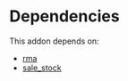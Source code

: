 # Dependencies

This addon depends on:

- [rma](https://github.com/bringout/oca-technical)
- [sale_stock](https://github.com/bringout/oca-ocb-sale/tree/d85ae419535f3bb204d666806d83849c7cf0b3b0/odoo-bringout-oca-ocb-sale_stock)
